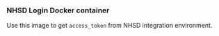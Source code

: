 ### NHSD Login Docker container
Use this image to get `access_token` from NHSD integration environment.

